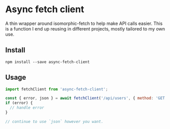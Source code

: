# Async fetch client

A thin wrapper around isomorphic-fetch to help make API calls easier. This is a function I end up reusing in different projects, mostly tailored to my own use.

## Install

```
npm install --save async-fetch-client
```

## Usage

```javascript
import fetchClient from 'async-fetch-client';

const { error, json } = await fetchClient('/api/users', { method: 'GET' });
if (error) {
  // handle error
}

// continue to use `json` however you want.
```
